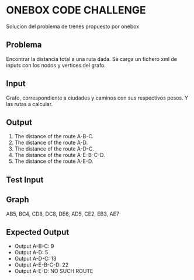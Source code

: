 ONEBOX CODE CHALLENGE
======================

Solucion del problema de trenes propuesto por onebox

Problema
---------

Encontrar la distancia total a una ruta dada. Se carga un fichero xml de inputs con los nodos y vertices del grafo.

Input
-----

Grafo, correspondiente a ciudades y caminos con sus respectivos pesos. Y las rutas a calcular.

Output
------

1. The distance of the route A-B-C.
2. The distance of the route A-D.
3. The distance of the route A-D-C.
4. The distance of the route A-E-B-C-D.
5. The distance of the route A-E-D.

Test Input
----------

Graph
-----
AB5, BC4, CD8, DC8, DE6, AD5, CE2, EB3, AE7

Expected Output
---------------
* Output A-B-C: 9
* Output A-D: 5
* Output A-D-C: 13
* Output A-E-B-C-D: 22
* Output A-E-D: NO SUCH ROUTE

